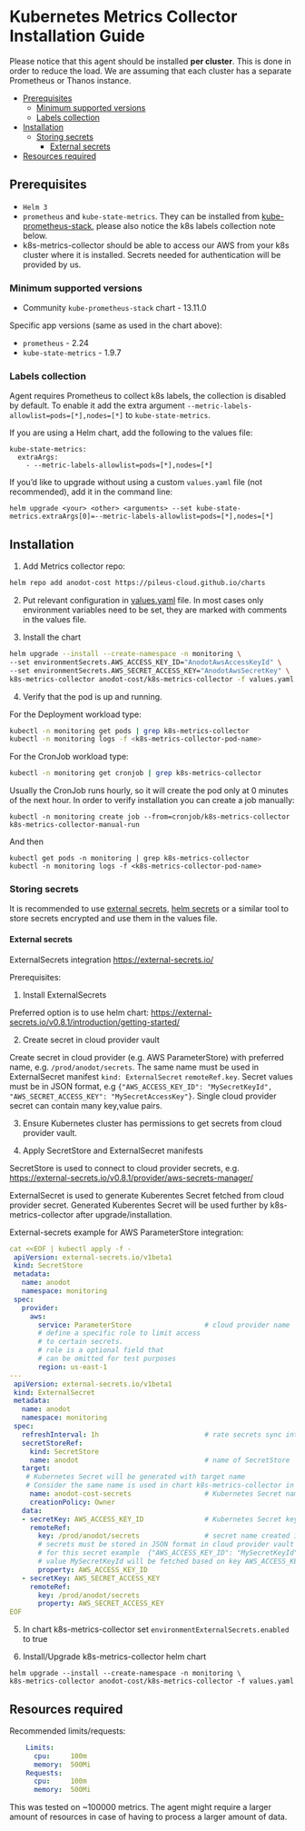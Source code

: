# Kubernetes Metrics Collector Installation Guide

Please notice that this agent should be installed **per cluster**. This is done in order to reduce the load. We are assuming that each cluster has a separate Prometheus or Thanos instance. 

- [Prerequisites](#prerequisites)
  * [Minimum supported versions](#minimum-supported-versions)
  * [Labels collection](#labels-collection)
- [Installation](#installation)
  * [Storing secrets](#storing-secrets)
    * [External secrets](#external-secrets)
- [Resources required](#resources-required)

## Prerequisites

- `Helm 3`
- `prometheus` and `kube-state-metrics`. They can be installed from [kube-prometheus-stack](https://github.com/prometheus-community/helm-charts/tree/main/charts/kube-prometheus-stack), please also notice the k8s labels collection note below.
- k8s-metrics-collector should be able to access our AWS from your k8s cluster where it is installed. Secrets needed for authentication will be provided by us.

### Minimum supported versions

- Community `kube-prometheus-stack` chart - 13.11.0

Specific app versions (same as used in the chart above):

- `prometheus` - 2.24
- `kube-state-metrics` - 1.9.7

### Labels collection
Agent requires Prometheus to collect k8s labels, the collection is disabled by default. To enable it add the extra argument `--metric-labels-allowlist=pods=[*],nodes=[*]` to `kube-state-metrics`.

If you are using a Helm chart, add the following to the values file:
```
kube-state-metrics:
  extraArgs:
    - --metric-labels-allowlist=pods=[*],nodes=[*]
```

If you’d like to upgrade without using a custom `values.yaml` file (not recommended), add it in the command line:
```
helm upgrade <your> <other> <arguments> --set kube-state-metrics.extraArgs[0]=--metric-labels-allowlist=pods=[*],nodes=[*]
```


## Installation

1. Add Metrics collector repo:

```bash
helm repo add anodot-cost https://pileus-cloud.github.io/charts
```

2. Put relevant configuration in [values.yaml](https://github.com/pileus-cloud/charts/blob/main/helm-chart-sources/k8s-metrics-collector/values.yaml) file. In most cases only environment variables need to be set, they are marked with comments in the values file.

3. Install the chart

```bash
helm upgrade --install --create-namespace -n monitoring \
--set environmentSecrets.AWS_ACCESS_KEY_ID="AnodotAwsAccessKeyId" \
--set environmentSecrets.AWS_SECRET_ACCESS_KEY="AnodotAwsSecretKey" \
k8s-metrics-collector anodot-cost/k8s-metrics-collector -f values.yaml
```

4. Verify that the pod is up and running. 

For the Deployment workload type:
```bash
kubectl -n monitoring get pods | grep k8s-metrics-collector
kubectl -n monitoring logs -f <k8s-metrics-collector-pod-name>
```

For the CronJob workload type:
```bash
kubectl -n monitoring get cronjob | grep k8s-metrics-collector
```
Usually the CronJob runs hourly, so it will create the pod only at 0 minutes of the next hour. In order to verify installation you can create a job manually:
```
kubectl -n monitoring create job --from=cronjob/k8s-metrics-collector k8s-metrics-collector-manual-run
```
And then
```
kubectl get pods -n monitoring | grep k8s-metrics-collector
kubectl -n monitoring logs -f <k8s-metrics-collector-pod-name>
```

### Storing secrets
It is recommended to use [external secrets](https://github.com/external-secrets/external-secrets), [helm secrets](https://github.com/jkroepke/helm-secrets) or a similar tool to store secrets encrypted and use them in the values file.

#### External secrets

ExternalSecrets integration https://external-secrets.io/

Prerequisites: 
1. Install ExternalSecrets 

Preferred option is to use helm chart: https://external-secrets.io/v0.8.1/introduction/getting-started/

2. Create secret in cloud provider vault

Create secret in cloud provider (e.g. AWS ParameterStore) with preferred name, e.g. `/prod/anodot/secrets`. The same name must be used in ExternalSecret manifest `kind: ExternalSecret` `remoteRef.key`. Secret values must be in JSON format, e.g `{"AWS_ACCESS_KEY_ID": "MySecretKeyId", "AWS_SECRET_ACCESS_KEY": "MySecretAccessKey"}`. Single cloud provider secret can contain many key,value pairs.

3. Ensure Kubernetes cluster has permissions to get secrets from cloud provider vault.

4. Apply SecretStore and ExternalSecret manifests

SecretStore is used to connect to cloud provider secrets, e.g. https://external-secrets.io/v0.8.1/provider/aws-secrets-manager/

ExternalSecret is used to generate Kuberentes Secret fetched from cloud provider secret. Generated Kuberentes Secret will be used further by k8s-metrics-collector after upgrade/installation.

External-secrets example for AWS ParameterStore integration:

```yaml
cat <<EOF | kubectl apply -f -
 apiVersion: external-secrets.io/v1beta1
 kind: SecretStore
 metadata:
   name: anodot
   namespace: monitoring
 spec:
   provider:
     aws:
       service: ParameterStore                  # cloud provider name
       # define a specific role to limit access
       # to certain secrets.
       # role is a optional field that
       # can be omitted for test purposes
       region: us-east-1
---
 apiVersion: external-secrets.io/v1beta1
 kind: ExternalSecret
 metadata:
   name: anodot
   namespace: monitoring
 spec:
   refreshInterval: 1h                          # rate secrets sync interval
   secretStoreRef:
     kind: SecretStore
     name: anodot                               # name of SecretStore
   target:
    # Kubernetes Secret will be generated with target name
    # Consider the same name is used in chart k8s-metrics-collector in environmentExternalSecrets.name 
     name: anodot-cost-secrets                  # Kubernetes Secret name to be created
     creationPolicy: Owner
   data:
   - secretKey: AWS_ACCESS_KEY_ID               # Kubernetes Secret key name 
     remoteRef:
       key: /prod/anodot/secrets                # secret name created in cloud vault
       # secrets must be stored in JSON format in cloud provider vault
       # for this secret example  {"AWS_ACCESS_KEY_ID": "MySecretKeyId", "AWS_SECRET_ACCESS_KEY": "MySecretAccessKey"} 
       # value MySecretKeyId will be fetched based on key AWS_ACCESS_KEY_ID and added to Kubernetes Secret
       property: AWS_ACCESS_KEY_ID              
   - secretKey: AWS_SECRET_ACCESS_KEY
     remoteRef:
       key: /prod/anodot/secrets
       property: AWS_SECRET_ACCESS_KEY
EOF
```

5. In chart k8s-metrics-collector set `environmentExternalSecrets.enabled` to true

4. Install/Upgrade k8s-metrics-collector helm chart 
```
helm upgrade --install --create-namespace -n monitoring \
k8s-metrics-collector anodot-cost/k8s-metrics-collector -f values.yaml
```

## Resources required

Recommended limits/requests:

```yaml
    Limits:
      cpu:     100m
      memory:  500Mi
    Requests:
      cpu:     100m
      memory:  500Mi
```
This was tested on ~100000 metrics. The agent might require a larger amount of resources in case of having to process a larger amount of data.
